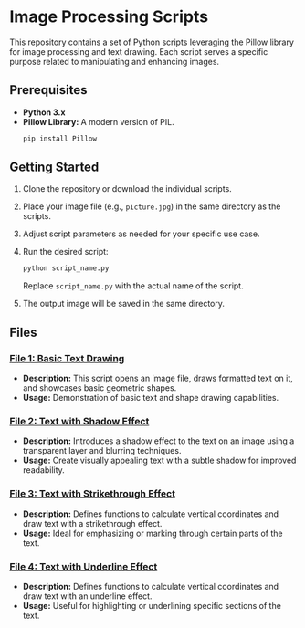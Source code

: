 # Image Processing Scripts

This repository contains a set of Python scripts leveraging the Pillow library for image processing and text drawing. Each script serves a specific purpose related to manipulating and enhancing images.

## Prerequisites

- **Python 3.x**
- **Pillow Library:** A modern version of PIL.
  ```bash
  pip install Pillow
  ```

## Getting Started

1. Clone the repository or download the individual scripts.
2. Place your image file (e.g., `picture.jpg`) in the same directory as the scripts.
3. Adjust script parameters as needed for your specific use case.
4. Run the desired script:
   ```bash
   python script_name.py
   ```
   Replace `script_name.py` with the actual name of the script.

5. The output image will be saved in the same directory.

## Files

### [File 1: Basic Text Drawing](texttoimage.py)

- **Description:** This script opens an image file, draws formatted text on it, and showcases basic geometric shapes.
- **Usage:** Demonstration of basic text and shape drawing capabilities.

### [File 2: Text with Shadow Effect](blurText.py)

- **Description:** Introduces a shadow effect to the text on an image using a transparent layer and blurring techniques.
- **Usage:** Create visually appealing text with a subtle shadow for improved readability.

### [File 3: Text with Strikethrough Effect](strikethrough.py)

- **Description:** Defines functions to calculate vertical coordinates and draw text with a strikethrough effect.
- **Usage:** Ideal for emphasizing or marking through certain parts of the text.

### [File 4: Text with Underline Effect](underlinetext.py)

- **Description:** Defines functions to calculate vertical coordinates and draw text with an underline effect.
- **Usage:** Useful for highlighting or underlining specific sections of the text.